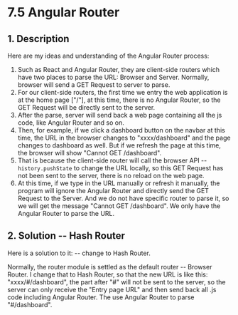 # 7.5 Angular Router

## 1. Description

Here are my ideas and understanding of the Angular Router process:

1. Such as React and Angular Router, they are client-side routers which have two places to parse the URL: Browser and Server. Normally, browser will send a GET Request to server to parse.
2. For our client-side routers, the first time we entry the web application is at the home page \["/"\], at this time, there is no Angular Router, so the GET Request will be directly sent to the server.
3. After the parse, server will send back a web page containing all the js code, like Angular Router and so on.
4. Then, for example, if we click a dashboard button on the navbar at this time, the URL in the browser changes to "xxxx/dashboard" and the page changes to dashboard as well. But if we refresh the page at this time, the browser will show "Cannot GET /dashboard".
5. That is because the client-side router will call the browser API -- `history.pushState` to change the URL locally, so this GET Request has not been sent to the server, there is no reload on the web page.
6. At this time, if we type in the URL manually or refresh it manually, the program will ignore the Angular Router and directly send the GET Request to the Server. And we do not have specific router to parse it, so we will get the message "Cannot GET  /dashboard". We only have the Angular Router to parse the URL.

## 2. Solution -- Hash Router

Here is a solution to it: -- change to Hash Router.

Normally, the router module is settled as the default router -- Browser Router. I change that to Hash Router, so that the new URL is like this: "xxxx/\#/dashboard", the part after "\#" will not be sent to the server, so the server can only receive the "Entry page URL" and then send back all .js code including Angular Router. The use Angular Router to parse "\#/dashboard".  


